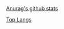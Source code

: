 [Anurag's github stats](https://github-readme-stats.vercel.app/api?username=felix990302&count_private=true&show_icons=true)

[Top Langs](https://github-readme-stats.vercel.app/api/top-langs/?username=felix990302)
